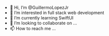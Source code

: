 - 👋 Hi, I’m @GuillermoLopezJr
- 👀 I’m interested in full stack web development
- 🌱 I’m currently learning SwiftUI
- 💞️ I’m looking to collaborate on ...
- 📫 How to reach me ...

<!---
GuillermoLopezJr/GuillermoLopezJr is a ✨ special ✨ repository because its `README.md` (this file) appears on your GitHub profile.
You can click the Preview link to take a look at your changes.
--->
